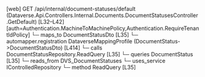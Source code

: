 [web] GET /api/internal/document-statuses/default  (Dataverse.Api.Controllers.Internal.Documents.DocumentStatusesController.GetDefault)  [L32–L42] [auth=Authentication.MachineToMachinePolicy,Authentication.RequireTenantIdPolicy]
  └─ maps_to DocumentStatusDto [L35]
    └─ automapper.registration DataverseMappingProfile (DocumentStatus->DocumentStatusDto) [L414]
  └─ calls DocumentStatusRepository.ReadQuery [L35]
  └─ queries DocumentStatus [L35]
    └─ reads_from DVS_DocumentStatuses
  └─ uses_service IControlledRepository<DocumentStatus>
    └─ method ReadQuery [L35]

